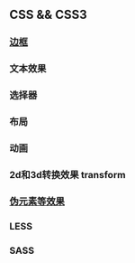 ## CSS && CSS3

### [边框](border.md)
### 文本效果
### 选择器
### 布局
### 动画
### 2d和3d转换效果 transform
### [伪元素等效果](伪元素等其他.md)
### LESS
### SASS
